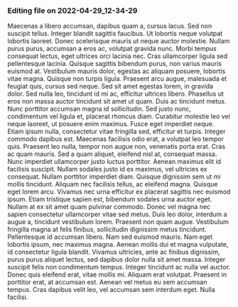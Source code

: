 

### Editing file on 2022-04-29_12-34-29

Maecenas a libero accumsan, dapibus quam a, cursus lacus. Sed non suscipit tellus. Integer blandit sagittis faucibus. Ut lobortis neque volutpat lobortis laoreet. Donec scelerisque mauris ut neque auctor molestie. Nullam purus purus, accumsan a eros ac, volutpat gravida nunc. Morbi tempus consequat lectus, eget ultrices orci lacinia nec. Cras ullamcorper ligula sed pellentesque lacinia. Quisque sagittis bibendum purus, non varius mauris euismod at.
Vestibulum mauris dolor, egestas ac aliquam posuere, lobortis vitae magna. Quisque non turpis ligula. Praesent arcu augue, malesuada et feugiat quis, cursus sed neque. Sed sit amet egestas lorem, in gravida dolor. Sed nulla leo, tincidunt id mi ac, efficitur ultrices libero. Phasellus ut eros non massa auctor tincidunt sit amet ut quam. Duis ac tincidunt metus. Nunc porttitor accumsan magna id sollicitudin. Sed justo nunc, condimentum vel ligula et, placerat rhoncus diam.
Curabitur molestie leo vel neque laoreet, ut posuere enim maximus. Fusce eget imperdiet neque. Etiam ipsum nulla, consectetur vitae fringilla sed, efficitur et turpis. Integer commodo dapibus est. Maecenas facilisis odio erat, a volutpat leo tempor quis. Praesent leo nulla, tempor non augue non, venenatis porta erat. Cras ac quam mauris. Sed a quam aliquet, eleifend nisl at, consequat massa. Nunc imperdiet ullamcorper justo luctus porttitor. Aenean maximus elit id facilisis suscipit. Nullam sodales justo id ex maximus, vel ultricies ex consequat.
Nullam porttitor imperdiet diam. Quisque dignissim sem ut mi mollis tincidunt. Aliquam nec facilisis tellus, ac eleifend magna. Quisque eget lorem arcu. Vivamus nec urna efficitur ex placerat sagittis nec euismod ipsum. Etiam tristique sapien est, bibendum sodales urna auctor eget. Nullam at ex sit amet quam pulvinar commodo. Donec vel magna nec sapien consectetur ullamcorper vitae sed metus. Duis leo dolor, interdum a augue a, tincidunt vestibulum lorem.
Praesent non quam augue. Vestibulum fringilla magna at felis finibus, sollicitudin dignissim metus tincidunt. Pellentesque id accumsan libero. Nam sed euismod mauris. Nam eget lobortis ipsum, nec maximus magna. Aenean mollis dui et magna vulputate, id consectetur ligula blandit. Vivamus ultricies, ante ac finibus dignissim, purus purus aliquet lectus, sed dapibus dolor nulla sit amet massa. Integer suscipit felis non condimentum tempus. Integer tincidunt ac nulla vel auctor. Donec quis eleifend erat, vitae mollis mi. Aliquam erat volutpat. Praesent in porttitor erat, at accumsan est. Aenean vel metus eu sem accumsan tempus. Cras dapibus velit leo, vel accumsan sem interdum eget. Nulla facilisi.



